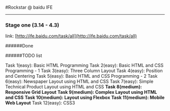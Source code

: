 #Rockstar @ baidu IFE

---

### Stage one (3.14 - 4.3)

link: [http://ife.baidu.com/task/all](http://ife.baidu.com/task/all)

######Done

######TODO list

Task 1(easy): Basic HTML Programming
Task 2(easy): Basic HTML and CSS Programming - 1
Task 3(easy): Three Column Layout
Task 4(easy): Position and Centering
Task 5(easy): Basic HTML and CSS Programming - 2
Task 6(easy): Newspaper Layout using HTML and CSS
Task 7(easy): Simple Technical Product Layout using HTML and CSS
**Task 8(medium): Responsive Grid Layout**
**Task 9(medium): Complex Layout using HTML and CSS**
**Task 10(medium): Layout using Flexbox**
**Task 11(medium): Mobile Web Layout**
Task 12(easy): CSS3


